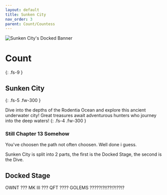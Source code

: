 ```yaml
---
layout: default
title: Sunken City
nav_order: 3
parent: Count/Countess
---
```


<img src="https://www.mousehuntgame.com/images/environments/02e7cde50d53cd9ed90e1dcb4cb2c5a6.jpg" alt="Sunken City's Docked Banner"> 

# Count
{: .fs-9 }

## Sunken City
{: .fs-5 .fw-300 }

Dive into the depths of the Rodentia Ocean and explore this ancient underwater city! Great treasures await adventurous hunters who journey into the deep waters!
{: .fs-4 .fw-300 }

### Still Chapter 13 Somehow

You've choosen the path not often choosen. Well done i guess. 

Sunken City is split into 2 parts, the first is the Docked Stage, the second is the Dive.

## Docked Stage

OWNT ??? MK III ??? QFT ???? GOLEMS ?????!?!!??!?!??!?
